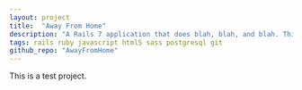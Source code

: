 ```yaml
---
layout: project
title:  "Away From Home"
description: "A Rails 7 application that does blah, blah, and blah. This allowed me to dable with the latest Rails technologies including Turbo and Stimulus."
tags: rails ruby javascript html5 sass postgresql git
github_repo: "AwayFromHome"
---
```


This is a test project.
